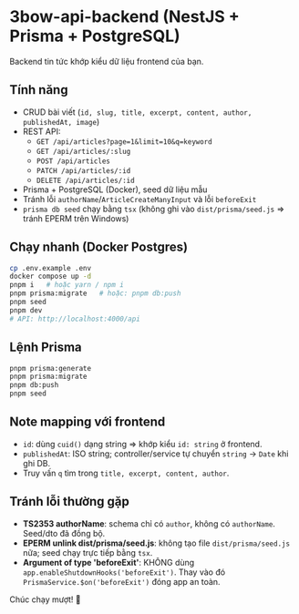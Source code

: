 # 3bow-api-backend (NestJS + Prisma + PostgreSQL)

Backend tin tức khớp kiểu dữ liệu frontend của bạn.

## Tính năng
- CRUD bài viết (`id, slug, title, excerpt, content, author, publishedAt, image`)
- REST API:
  - `GET /api/articles?page=1&limit=10&q=keyword`
  - `GET /api/articles/:slug`
  - `POST /api/articles`
  - `PATCH /api/articles/:id`
  - `DELETE /api/articles/:id`
- Prisma + PostgreSQL (Docker), seed dữ liệu mẫu
- Tránh lỗi `authorName`/`ArticleCreateManyInput` và lỗi `beforeExit`
- `prisma db seed` chạy bằng `tsx` (không ghi vào `dist/prisma/seed.js` ⇒ tránh EPERM trên Windows)

## Chạy nhanh (Docker Postgres)
```bash
cp .env.example .env
docker compose up -d
pnpm i   # hoặc yarn / npm i
pnpm prisma:migrate   # hoặc: pnpm db:push
pnpm seed
pnpm dev
# API: http://localhost:4000/api
```

## Lệnh Prisma
```bash
pnpm prisma:generate
pnpm prisma:migrate
pnpm db:push
pnpm seed
```

## Note mapping với frontend
- `id`: dùng `cuid()` dạng string ⇒ khớp kiểu `id: string` ở frontend.
- `publishedAt`: ISO string; controller/service tự chuyển `string` → `Date` khi ghi DB.
- Truy vấn `q` tìm trong `title, excerpt, content, author`.

## Tránh lỗi thường gặp
- **TS2353 authorName**: schema chỉ có `author`, không có `authorName`. Seed/dto đã đồng bộ.
- **EPERM unlink dist/prisma/seed.js**: không tạo file `dist/prisma/seed.js` nữa; seed chạy trực tiếp bằng `tsx`.
- **Argument of type 'beforeExit'**: KHÔNG dùng `app.enableShutdownHooks('beforeExit')`. Thay vào đó `PrismaService.$on('beforeExit')` đóng app an toàn.

Chúc chạy mượt! 🚀
